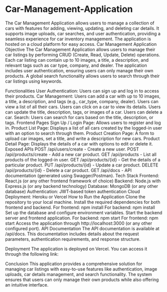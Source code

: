 # Car-Management-Application
The Car Management Application allows users to manage a collection of cars with features for adding, viewing, updating, and deleting car details. It supports image uploads, car searches, and user authentication, providing a seamless experience for car inventory management. The application is hosted on a cloud platform for easy access.
Car Management Application
Objective
The Car Management Application allows users to manage their car listings by performing CRUD (Create, Read, Update, Delete) operations. Each car listing can contain up to 10 images, a title, a description, and relevant tags such as car type, company, and dealer. The application includes user authentication, ensuring users can only manage their own products. A global search functionality allows users to search through their car listings using keywords.

Functionalities
User Authentication:
Users can sign up and log in to access their products.
Car Management:
Users can add a car with up to 10 images, a title, a description, and tags (e.g., car_type, company, dealer).
Users can view a list of all their cars.
Users can click on a car to view its details.
Users can update the title, description, tags, or images of a car.
Users can delete a car.
Search:
Users can search for cars based on the title, description, or tags.
Frontend Pages
Sign Up / Login Page:
Allows users to register and log in.
Product List Page:
Displays a list of all cars created by the logged-in user with an option to search through them.
Product Creation Page:
A form to upload car images, set a title, and write a description for new cars.
Product Detail Page:
Displays the details of a car with options to edit or delete it.
Exposed APIs
POST /api/users/create - Create a new user.
POST /api/products/create - Add a new car product.
GET /api/products - List all products of the logged-in user.
GET /api/products/{id} - Get the details of a particular product.
PUT /api/products/{id} - Update a car product.
DELETE /api/products/{id} - Delete a car product.
GET /api/docs - API documentation (generated using Swagger/Postman).
Tech Stack
Frontend: React.js (or any other frontend framework of choice)
Backend: Node.js with Express.js (or any backend technology)
Database: MongoDB (or any other database)
Authentication: JWT-based token authentication
Cloud Deployment: Heroku or Vercel
How to Run the Application
Clone the repository to your local machine.
Install the required dependencies for both frontend and backend.
For frontend: npm install
For backend: npm install
Set up the database and configure environment variables.
Start the backend server and frontend application.
For backend: npm start
For frontend: npm start
Access the application through http://localhost:3000 (or any other configured port).
API Documentation
The API documentation is available at /api/docs. This documentation includes details about the request parameters, authentication requirements, and response structure.

Deployment
The application is deployed on Vercel. You can access it through the following link:


Conclusion
This application provides a comprehensive solution for managing car listings with easy-to-use features like authentication, image uploads, car details management, and search functionality. The system ensures that users can only manage their own products while also offering an intuitive interface.

